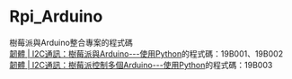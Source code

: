 # Rpi_Arduino
樹莓派與Arduino整合專案的程式碼  
[韌體 | I2C通訊：樹莓派與Arduino---使用Python](https://hugheschung.blogspot.com/2019/01/i2carduino-python.html)的程式碼：19B001、19B002  
[韌體 | I2C通訊：樹莓派控制多個Arduino---使用Python](https://hugheschung.blogspot.com/2019/01/i2carduino-python_30.html)的程式碼：19B003  
